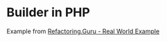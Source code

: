 # Builder in PHP
Example from [Refactoring.Guru - Real World Example](https://refactoring.guru/design-patterns/builder/php/example#example-2)